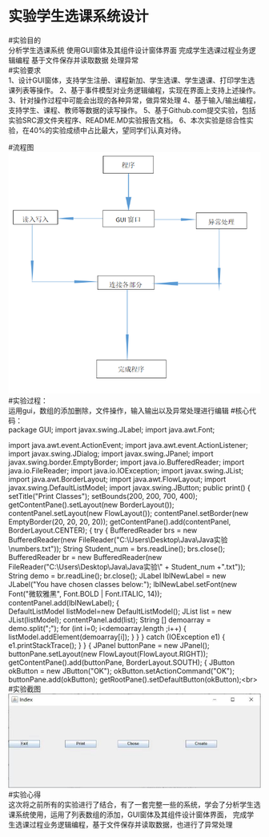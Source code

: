 实验学生选课系统设计
========
#实验目的
<br>分析学生选课系统
使用GUI窗体及其组件设计窗体界面
完成学生选课过程业务逻辑编程
基于文件保存并读取数据
处理异常<br>
#实验要求
<br>
1、设计GUI窗体，支持学生注册、课程新加、学生选课、学生退课、打印学生选课列表等操作。
2、基于事件模型对业务逻辑编程，实现在界面上支持上述操作。
3、针对操作过程中可能会出现的各种异常，做异常处理
4、基于输入/输出编程，支持学生、课程、教师等数据的读写操作。
5、基于Github.com提交实验，包括实验SRC源文件夹程序、README.MD实验报告文档。
6、本次实验是综合性实验，在40%的实验成绩中占比最大，望同学们认真对待。
<br>

#流程图
![image](https://github.com/jiawei991204/wadfasdfsadf/blob/master/890560093569985364.png)\
#实验过程：
<br> 运用gui，数组的添加删除，文件操作，输入输出以及异常处理进行编辑
#核心代码：
<br>package GUI;
import javax.swing.JLabel;
import java.awt.Font;

import java.awt.event.ActionEvent;
import java.awt.event.ActionListener;
import javax.swing.JDialog;
import javax.swing.JPanel;
import javax.swing.border.EmptyBorder;
import java.io.BufferedReader;
import java.io.FileReader;
import java.io.IOException;
import javax.swing.JList;
import java.awt.BorderLayout;
import java.awt.FlowLayout;
import javax.swing.DefaultListModel;
import javax.swing.JButton;
	public print() {
		setTitle("Print Classes");
		setBounds(200, 200, 700, 400);
		getContentPane().setLayout(new BorderLayout());
		contentPanel.setLayout(new FlowLayout());
		contentPanel.setBorder(new EmptyBorder(20, 20, 20, 20));
		getContentPane().add(contentPanel, BorderLayout.CENTER);
		{   	try {
			BufferedReader brs = new BufferedReader(new FileReader("C:\\Users\\Desktop\\Java\\Java实验\\numbers.txt"));
            String Student_num = brs.readLine();
            brs.close();
	        BufferedReader br = new BufferedReader(new FileReader("C:\\Users\\Desktop\\Java\\Java实验\\" + Student_num +".txt"));
	        String demo = br.readLine();
       	    br.close();
	        JLabel lblNewLabel = new JLabel("You have chosen classes below:");
			lblNewLabel.setFont(new Font("微软雅黑", Font.BOLD | Font.ITALIC, 14));
			contentPanel.add(lblNewLabel);
	        {   
	        	DefaultListModel listModel=new DefaultListModel(); 
	        	JList list = new JList(listModel);
	        	contentPanel.add(list);
	             String [] demoarray = demo.split(";");
	             for (int i=0; i<demoarray.length ;i++) {
	         		listModel.addElement(demoarray[i]);
	             }
	        }
	    } catch (IOException e1) {
	        e1.printStackTrace();
	    }
		}
		{
			JPanel buttonPane = new JPanel();
			buttonPane.setLayout(new FlowLayout(FlowLayout.RIGHT));
			getContentPane().add(buttonPane, BorderLayout.SOUTH);
			{
				JButton okButton = new JButton("OK");
				okButton.setActionCommand("OK");
				buttonPane.add(okButton);
				getRootPane().setDefaultButton(okButton);\<br>
#实验截图
![image](https://github.com/jiawei991204/wadfasdfsadf/blob/master/901873982620321021.jpg)\
#实验心得
<br>这次将之前所有的实验进行了结合，有了一套完整一些的系统，学会了分析学生选课系统使用，运用了列表数组的添加，GUI窗体及其组件设计窗体界面，
完成学生选课过程业务逻辑编程，基于文件保存并读取数据，也进行了异常处理
<br>
